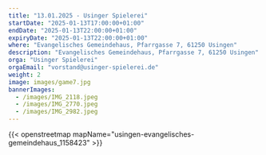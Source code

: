 ```yaml
---
title: "13.01.2025 - Usinger Spielerei"
startDate: "2025-01-13T17:00:00+01:00"
endDate: "2025-01-13T22:00:00+01:00"
expiryDate: "2025-01-13T22:00:00+01:00"
where: "Evangelisches Gemeindehaus, Pfarrgasse 7, 61250 Usingen"
description: "Evangelisches Gemeindehaus, Pfarrgasse 7, 61250 Usingen"
orga: "Usinger Spielerei"
orgaEmail: "vorstand@usinger-spielerei.de"
weight: 2
image: images/game7.jpg
bannerImages:
  - /images/IMG_2118.jpeg
  - /images/IMG_2770.jpeg
  - /images/IMG_2982.jpeg
---
```

{{< openstreetmap mapName="usingen-evangelisches-gemeindehaus_1158423" >}}
